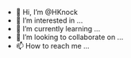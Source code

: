 - 👋 Hi, I’m @HKnock
- 👀 I’m interested in ...
- 🌱 I’m currently learning ...
- 💞️ I’m looking to collaborate on ...
- 📫 How to reach me ...

<!---
HKnock/HKnock is a ✨ special ✨ repository because its `README.md` (this file) appears on your GitHub profile.
You can click the Preview link to take a look at your changes.
--->
